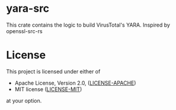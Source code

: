 # yara-src

This crate contains the logic to build VirusTotal's YARA. Inspired by openssl-src-rs

# License

This project is licensed under either of

 * Apache License, Version 2.0, ([LICENSE-APACHE](http://www.apache.org/licenses/LICENSE-2.0))
 * MIT license ([LICENSE-MIT](http://opensource.org/licenses/MIT))

at your option.
